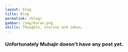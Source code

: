 ```yaml
---
layout: blog
title: Blog
permalink: /blog/
gambar: /img/koran.png
skills: Thoughts, stories and ideas.
---
```

<section>
	<div class="container">
		<div class="row">
			<div class="col-lg-12 text-center">
				<h3>Unfortunately Muhajir doesn't have any post yet.</h3>
			</div>
		</div>
	</div>
</section>
